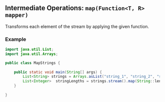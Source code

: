## Intermediate Operations: `map(Function<T, R> mapper)`

Transforms each element of the stream by applying the given function.

### Example

```java
import java.util.List;
import java.util.Arrays;

public class MapStrings {
    
    public static void main(String[] args) {
        List<String> strings = Arrays.asList("string_1", "string_2", "string3");
        List<Integer>  stringLengths = strings.stream().map(String::length).toList();
    }
    
}
```
